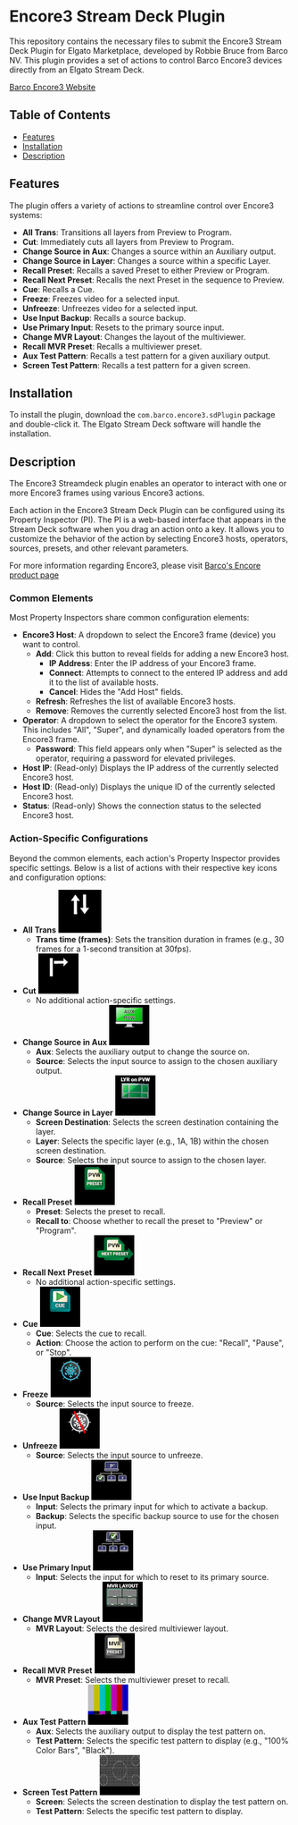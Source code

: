 # Encore3 Stream Deck Plugin

This repository contains the necessary files to submit the Encore3 Stream Deck Plugin for Elgato Marketplace, developed by Robbie Bruce from Barco NV. This plugin provides a set of actions to control Barco Encore3 devices directly from an Elgato Stream Deck.

[Barco Encore3 Website](https://www.barco.com/en/product/encore3)

## Table of Contents
- [Features](#features)
- [Installation](#installation)
- [Description](#description)

## Features

The plugin offers a variety of actions to streamline control over Encore3 systems:

*   **All Trans**: Transitions all layers from Preview to Program.
*   **Cut**: Immediately cuts all layers from Preview to Program.
*   **Change Source in Aux**: Changes a source within an Auxiliary output.
*   **Change Source in Layer**: Changes a source within a specific Layer.
*   **Recall Preset**: Recalls a saved Preset to either Preview or Program.
*   **Recall Next Preset**: Recalls the next Preset in the sequence to Preview.
*   **Cue**: Recalls a Cue.
*   **Freeze**: Freezes video for a selected input.
*   **Unfreeze**: Unfreezes video for a selected input.
*   **Use Input Backup**: Recalls a source backup.
*   **Use Primary Input**: Resets to the primary source input.
*   **Change MVR Layout**: Changes the layout of the multiviewer.
*   **Recall MVR Preset**: Recalls a multiviewer preset.
*   **Aux Test Pattern**: Recalls a test pattern for a given auxiliary output.
*   **Screen Test Pattern**: Recalls a test pattern for a given screen.

## Installation

To install the plugin, download the `com.barco.encore3.sdPlugin` package and double-click it. The Elgato Stream Deck software will handle the installation.

## Description

The Encore3 Streamdeck plugin enables an operator to interact with one or more Encore3 frames using various Encore3 actions.   

Each action in the Encore3 Stream Deck Plugin can be configured using its Property Inspector (PI). The PI is a web-based interface that appears in the Stream Deck software when you drag an action onto a key. It allows you to customize the behavior of the action by selecting Encore3 hosts, operators, sources, presets, and other relevant parameters.

For more information regarding Encore3, please visit [Barco's Encore product page](https://www.barco.com/en/product/encore3)

### Common Elements

Most Property Inspectors share common configuration elements:

*   **Encore3 Host**: A dropdown to select the Encore3 frame (device) you want to control.
    *   **Add**: Click this button to reveal fields for adding a new Encore3 host.
        *   **IP Address**: Enter the IP address of your Encore3 frame.
        *   **Connect**: Attempts to connect to the entered IP address and add it to the list of available hosts.
        *   **Cancel**: Hides the "Add Host" fields.
    *   **Refresh**: Refreshes the list of available Encore3 hosts.
    *   **Remove**: Removes the currently selected Encore3 host from the list.
*   **Operator**: A dropdown to select the operator for the Encore3 system. This includes "All", "Super", and dynamically loaded operators from the Encore3 frame.
    *   **Password**: This field appears only when "Super" is selected as the operator, requiring a password for elevated privileges.
*   **Host IP**: (Read-only) Displays the IP address of the currently selected Encore3 host.
*   **Host ID**: (Read-only) Displays the unique ID of the currently selected Encore3 host.
*   **Status**: (Read-only) Shows the connection status to the selected Encore3 host.

### Action-Specific Configurations

Beyond the common elements, each action's Property Inspector provides specific settings. Below is a list of actions with their respective key icons and configuration options:

*   **All Trans** ![All Trans Key](/imgs/actions/allTrans/allTransKey.png)
    *   **Trans time (frames)**: Sets the transition duration in frames (e.g., 30 frames for a 1-second transition at 30fps).
*   **Cut** ![Cut Key](/imgs/actions/cut/cutKey.png)
    *   No additional action-specific settings.
*   **Change Source in Aux** ![Change Source in Aux Key](/imgs/actions/cutAux/cutAuxKey_PVW.png)
    *   **Aux**: Selects the auxiliary output to change the source on.
    *   **Source**: Selects the input source to assign to the chosen auxiliary output.
*   **Change Source in Layer** ![Change Source in Layer Key](/imgs/actions/cutLayer/cutLayerKey_PVW.png)
    *   **Screen Destination**: Selects the screen destination containing the layer.
    *   **Layer**: Selects the specific layer (e.g., 1A, 1B) within the chosen screen destination.
    *   **Source**: Selects the input source to assign to the chosen layer.
*   **Recall Preset** ![Recall Preset Key](/imgs/actions/recallPreset/recallPresetKey_PVW.png)
    *   **Preset**: Selects the preset to recall.
    *   **Recall to**: Choose whether to recall the preset to "Preview" or "Program".
*   **Recall Next Preset** ![Recall Next Preset Key](/imgs/actions/recallNextPreset/recallNextPresetKey.png)
    *   No additional action-specific settings.
*   **Cue** ![Cue Key](/imgs/actions/recallCue/recallCueKey.png)
    *   **Cue**: Selects the cue to recall.
    *   **Action**: Choose the action to perform on the cue: "Recall", "Pause", or "Stop".
*   **Freeze** ![Freeze Key](/imgs/actions/freeze/freezeKey.png)
    *   **Source**: Selects the input source to freeze.
*   **Unfreeze** ![Unfreeze Key](/imgs/actions/unfreeze/unfreezeKey.png)
    *   **Source**: Selects the input source to unfreeze.
*   **Use Input Backup** ![Use Input Backup Key](/imgs/actions/recallSourceBackup/recallSourceBackUp1Key.png)
    *   **Input**: Selects the primary input for which to activate a backup.
    *   **Backup**: Selects the specific backup source to use for the chosen input.
*   **Use Primary Input** ![Use Primary Input Key](/imgs/actions/resetSourceBackup/resetsourcebackupKey.png)
    *   **Input**: Selects the input for which to reset to its primary source.
*   **Change MVR Layout** ![Change MVR Layout Key](/imgs/actions/mvrLayoutChange/mvrLayoutChangeKey.png)
    *   **MVR Layout**: Selects the desired multiviewer layout.
*   **Recall MVR Preset** ![Recall MVR Preset Key](/imgs/actions/recallMvrPreset/recallMvrPresetKey.png)
    *   **MVR Preset**: Selects the multiviewer preset to recall.
*   **Aux Test Pattern** ![Aux Test Pattern Key](/imgs/actions/recallTestPatternOnAux/recallTestPatternAuxKey.png)
    *   **Aux**: Selects the auxiliary output to display the test pattern on.
    *   **Test Pattern**: Selects the specific test pattern to display (e.g., "100% Color Bars", "Black").
*   **Screen Test Pattern** ![Screen Test Pattern Key](/imgs/actions/recallTestPatternOnScreen/recallTestPatternScreenKey.png)
    *   **Screen**: Selects the screen destination to display the test pattern on.
    *   **Test Pattern**: Selects the specific test pattern to display.

